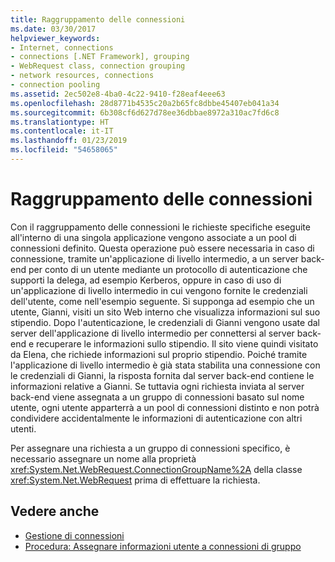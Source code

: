 ```yaml
---
title: Raggruppamento delle connessioni
ms.date: 03/30/2017
helpviewer_keywords:
- Internet, connections
- connections [.NET Framework], grouping
- WebRequest class, connection grouping
- network resources, connections
- connection pooling
ms.assetid: 2ec502e8-4ba0-4c22-9410-f28eaf4eee63
ms.openlocfilehash: 28d8771b4535c20a2b65fc8dbbe45407eb041a34
ms.sourcegitcommit: 6b308cf6d627d78ee36dbbae8972a310ac7fd6c8
ms.translationtype: HT
ms.contentlocale: it-IT
ms.lasthandoff: 01/23/2019
ms.locfileid: "54658065"
---
```

# <a name="connection-grouping"></a>Raggruppamento delle connessioni
Con il raggruppamento delle connessioni le richieste specifiche eseguite all'interno di una singola applicazione vengono associate a un pool di connessioni definito. Questa operazione può essere necessaria in caso di connessione, tramite un'applicazione di livello intermedio, a un server back-end per conto di un utente mediante un protocollo di autenticazione che supporti la delega, ad esempio Kerberos, oppure in caso di uso di un'applicazione di livello intermedio in cui vengono fornite le credenziali dell'utente, come nell'esempio seguente. Si supponga ad esempio che un utente, Gianni, visiti un sito Web interno che visualizza informazioni sul suo stipendio. Dopo l'autenticazione, le credenziali di Gianni vengono usate dal server dell'applicazione di livello intermedio per connettersi al server back-end e recuperare le informazioni sullo stipendio. Il sito viene quindi visitato da Elena, che richiede informazioni sul proprio stipendio. Poiché tramite l'applicazione di livello intermedio è già stata stabilita una connessione con le credenziali di Gianni, la risposta fornita dal server back-end contiene le informazioni relative a Gianni. Se tuttavia ogni richiesta inviata al server back-end viene assegnata a un gruppo di connessioni basato sul nome utente, ogni utente apparterrà a un pool di connessioni distinto e non potrà condividere accidentalmente le informazioni di autenticazione con altri utenti.  
  
 Per assegnare una richiesta a un gruppo di connessioni specifico, è necessario assegnare un nome alla proprietà <xref:System.Net.WebRequest.ConnectionGroupName%2A> della classe <xref:System.Net.WebRequest> prima di effettuare la richiesta.  
  
## <a name="see-also"></a>Vedere anche
- [Gestione di connessioni](../../../docs/framework/network-programming/managing-connections.md)
- [Procedura: Assegnare informazioni utente a connessioni di gruppo](../../../docs/framework/network-programming/how-to-assign-user-information-to-group-connections.md)
